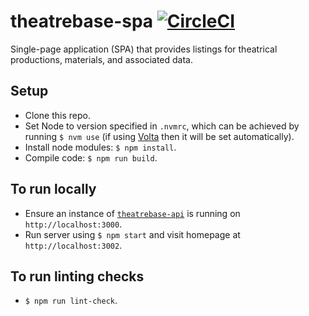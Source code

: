 # theatrebase-spa [![CircleCI](https://circleci.com/gh/andygout/theatrebase-spa/tree/main.svg?style=svg)](https://circleci.com/gh/andygout/theatrebase-spa/tree/main)

Single-page application (SPA) that provides listings for theatrical productions, materials, and associated data.

## Setup
- Clone this repo.
- Set Node to version specified in `.nvmrc`, which can be achieved by running `$ nvm use` (if using [Volta](https://docs.volta.sh/guide/getting-started) then it will be set automatically).
- Install node modules: `$ npm install`.
- Compile code: `$ npm run build`.

## To run locally
- Ensure an instance of [`theatrebase-api`](https://github.com/andygout/theatrebase-api) is running on `http://localhost:3000`.
- Run server using `$ npm start` and visit homepage at `http://localhost:3002`.

## To run linting checks
- `$ npm run lint-check`.
